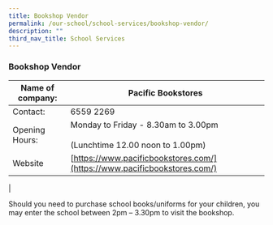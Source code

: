 ```yaml
---
title: Bookshop Vendor
permalink: /our-school/school-services/bookshop-vendor/
description: ""
third_nav_title: School Services
---
```

### **Bookshop Vendor**

| Name of company: | Pacific Bookstores |
|---|---|
| Contact: | 6559 2269 |
| Opening Hours:   | Monday to  Friday - 8.30am to 3.00pm<br><br>(Lunchtime 12.00 noon to 1.00pm) |
| Website |  [https://www.pacificbookstores.com/](https://www.pacificbookstores.com/) |
|

Should you need to purchase school books/uniforms for your children, you may enter the school between 2pm – 3.30pm to visit the bookshop.